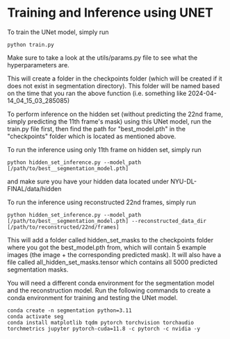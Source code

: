 # Training and Inference using UNET

To train the UNet model, simply run 

```
python train.py
```

Make sure to take a look at the utils/params.py file to see what the hyperparameters are. 

This will create a folder in the checkpoints folder (which will be created if it does not exist in segmentation directory). This folder will be named based on the time that you ran the above function (i.e. something like 2024-04-14_04_15_03_285085)

To perform inference on the hidden set (without predicting the 22nd frame, simply predicting the 11th frame's mask) using this UNet model, run the train.py file first, then find the path for "best_model.pth" in the "checkpoints" folder which is located as mentioned above.

To run the inference using only 11th frame on hidden set, simply run

```
python hidden_set_inference.py --model_path [/path/to/best__segmentation_model.pth]
```

and make sure you have your hidden data located under NYU-DL-FINAL/data/hidden

To run the inference using reconstructed 22nd frames, simply run

```
python hidden_set_inference.py --model_path [/path/to/best__segmentation_model.pth] --reconstructed_data_dir [/path/to/reconstructed/22nd/frames]
```

This will add a folder called hidden_set_masks to the checkpoints folder where you got the best_model.pth from, which will contain 5 example images (the image + the corresponding predicted mask). It will also have a file called all_hidden_set_masks.tensor which contains all 5000 predicted segmentation masks.

You will need a different conda environment for the segmentation model and the reconstruction model. Run the following commands to create a conda environment for training and testing the UNet model.

```
conda create -n segmentation python=3.11
conda activate seg
conda install matplotlib tqdm pytorch torchvision torchaudio torchmetrics jupyter pytorch-cuda=11.8 -c pytorch -c nvidia -y
```